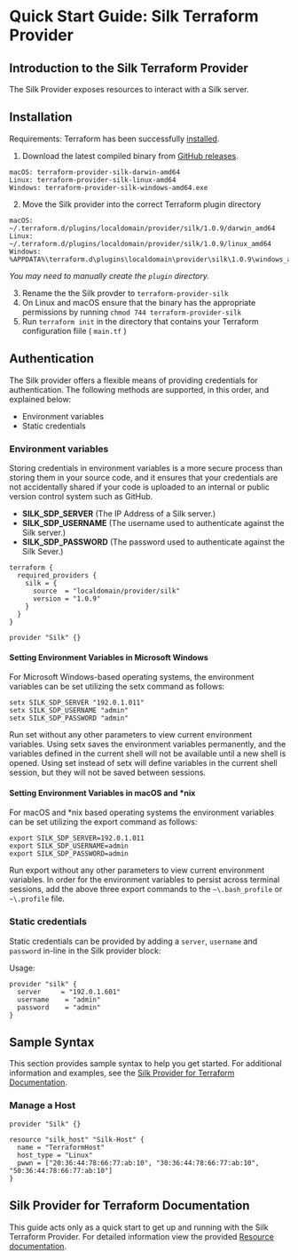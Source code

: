 # Quick Start Guide: Silk Terraform Provider

## Introduction to the Silk Terraform Provider

The Silk Provider exposes resources to interact with a Silk server.

## Installation

Requirements: Terraform has been successfully [installed](https://learn.hashicorp.com/terraform/getting-started/install.html).

1. Download the latest compiled binary from [GitHub releases](https://github.com/silk-us/silk-terraform-provider/releases).

   
``` 
macOS: terraform-provider-silk-darwin-amd64
Linux: terraform-provider-silk-linux-amd64
Windows: terraform-provider-silk-windows-amd64.exe
```

2. Move the Silk provider into the correct Terraform plugin directory

``` 
macOS: ~/.terraform.d/plugins/localdomain/provider/silk/1.0.9/darwin_amd64
Linux: ~/.terraform.d/plugins/localdomain/provider/silk/1.0.9/linux_amd64
Windows: %APPDATA%\terraform.d\plugins\localdomain\provider\silk\1.0.9\windows_amd64
   ```   
   _You may need to manually create the `plugin` directory._

3. Rename the the Silk provder to `terraform-provider-silk`
4. On Linux and macOS ensure that the binary has the appropriate permissions by running `chmod 744 terraform-provider-silk`
5. Run `terraform init` in the directory that contains your Terraform configuration fiile ( `main.tf` )

## Authentication

The Silk provider offers a flexible means of providing credentials for
authentication. The following methods are supported, in this order, and
explained below:

* Environment variables
* Static credentials

### Environment variables

Storing credentials in environment variables is a more secure process than storing them in your source code, and it ensures that your credentials are not accidentally shared if your code is uploaded to an internal or public version control system such as GitHub. 

* **SILK_SDP_SERVER** (The IP Address of a Silk server.)
* **SILK_SDP_USERNAME** (The username used to authenticate against the Silk server.)
* **SILK_SDP_PASSWORD** (The password used to authenticate against the Silk Sever.)

``` hcl
terraform {
  required_providers {
    silk = {
      source  = "localdomain/provider/silk"
      version = "1.0.9"
    }
  }
}

provider "Silk" {}
```

#### Setting Environment Variables in Microsoft Windows

For Microsoft Windows-based operating systems, the environment variables can be set utilizing the setx command as follows:

``` 
setx SILK_SDP_SERVER "192.0.1.011"
setx SILK_SDP_USERNAME "admin"
setx SILK_SDP_PASSWORD "admin"
```

Run set without any other parameters to view current environment variables. Using setx saves the environment variables permanently, and the variables defined in the current shell will not be available until a new shell is opened. Using set instead of setx will define variables in the current shell session, but they will not be saved between sessions.

#### Setting Environment Variables in macOS and \*nix

For macOS and \*nix based operating systems the environment variables can be set utilizing the export command as follows:

``` 
export SILK_SDP_SERVER=192.0.1.011
export SILK_SDP_USERNAME=admin
export SILK_SDP_PASSWORD=admin
```

Run export without any other parameters to view current environment variables. In order for the environment variables to persist across terminal sessions, add the above three export commands to the `~\.bash_profile` or `~\.profile` file.

### Static credentials 

Static credentials can be provided by adding a `server`, `username` and `password` in-line in the
Silk provider block:

Usage:

``` hcl
provider "silk" {
  server     = "192.0.1.601"
  username    = "admin"
  password    = "admin"
}
```

## Sample Syntax

This section provides sample syntax to help you get started. For additional information and examples, see the [Silk Provider for Terraform Documentation](https://github.com/silk-us/silk-terraform-provider/tree/master/docs).

### Manage a Host

```hcl
provider "Silk" {}

resource "silk_host" "Silk-Host" {
  name = "TerraformHost"
  host_type = "Linux"
  pwwn = ["20:36:44:78:66:77:ab:10", "30:36:44:78:66:77:ab:10", "50:36:44:78:66:77:ab:10"]
}
```

## Silk Provider for Terraform Documentation

This guide acts only as a quick start to get up and running with the Silk Terraform Provider. For detailed information view the provided [Resource documentation](https://github.com/silk-us/silk-terraform-provider/tree/master/docs).
